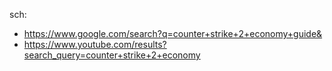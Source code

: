 sch:
- https://www.google.com/search?q=counter+strike+2+economy+guide&
- https://www.youtube.com/results?search_query=counter+strike+2+economy
